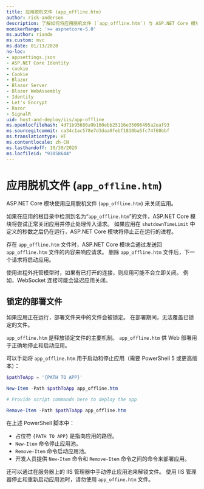 ```yaml
---
title: 应用脱机文件 (app_offline.htm)
author: rick-anderson
description: 了解如何将应用脱机文件 (`app_offline.htm`) 与 ASP.NET Core 模块配合使用。
monikerRange: '>= aspnetcore-5.0'
ms.author: riande
ms.custom: mvc
ms.date: 01/13/2020
no-loc:
- appsettings.json
- ASP.NET Core Identity
- cookie
- Cookie
- Blazor
- Blazor Server
- Blazor WebAssembly
- Identity
- Let's Encrypt
- Razor
- SignalR
uid: host-and-deploy/iis/app-offline
ms.openlocfilehash: 4d71b95680a9b160ebb25116e35096495a2eaf93
ms.sourcegitcommit: ca34c1ac578e7d3daa0febf1810ba5fc74f60bbf
ms.translationtype: HT
ms.contentlocale: zh-CN
ms.lasthandoff: 10/30/2020
ms.locfileid: "93058644"
---
```

# <a name="app-offline-file-app_offlinehtm"></a>应用脱机文件 (`app_offline.htm`)

ASP.NET Core 模块使用应用脱机文件 (`app_offline.htm`) 来关闭应用。

如果在应用的根目录中检测到名为“`app_offline.htm`”的文件，ASP.NET Core 模块将尝试正常关闭应用并停止处理传入请求。 如果应用在 `shutdownTimeLimit` 中定义的秒数之后仍在运行，ASP.NET Core 模块将停止正在运行的进程。

存在 `app_offline.htm` 文件时，ASP.NET Core 模块会通过发送回 `app_offline.htm` 文件的内容来响应请求。 删除 `app_offline.htm` 文件后，下一个请求将启动应用。

使用进程外托管模型时，如果有已打开的连接，则应用可能不会立即关闭。 例如，WebSocket 连接可能会延迟应用关闭。

## <a name="locked-deployment-files"></a>锁定的部署文件

如果应用正在运行，部署文件夹中的文件会被锁定。 在部署期间，无法覆盖已锁定的文件。

`app_offline.htm` 是释放锁定文件的主要机制。 `app_offline.htm` 供 Web 部署用于正确地停止和启动应用。

可以手动将 `app_offline.htm` 用于启动和停止应用（需要 PowerShell 5 或更高版本）：

```powershell
$pathToApp = '{PATH TO APP}'

New-Item -Path $pathToApp app_offline.htm

# Provide script commands here to deploy the app

Remove-Item -Path $pathToApp app_offline.htm
```

在上述 PowerShell 脚本中：

* 占位符 `{PATH TO APP}` 是指向应用的路径。
* `New-Item` 命令停止应用池。
* `Remove-Item` 命令启动应用池。
* 开发人员提供 `New-Item` 命令和 `Remove-Item` 命令之间的命令来部署应用。

还可以通过在服务器上的 IIS 管理器中手动停止应用池来解锁文件。 使用 IIS 管理器停止和重新启动应用池时，请勿使用 `app_offine.htm` 文件。
